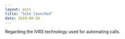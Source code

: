 ```yaml
---
layout: post
title: "Site launched"
date: 2019-08-28
---
```


Regarding the IVRS technology used for automating calls.
